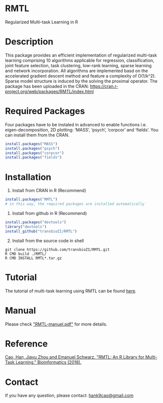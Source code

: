 # RMTL
Regularized Multi-task Learning in R

# Description 
This package provides an efficient implementation of regularized multi-task learning comprising 10 algorithms applicable for regression, classification, joint feature selection, task clustering, low-rank learning, sparse learning and network incorporation. All algorithms are implemented basd on the accelerated gradient descent method and feature a complexity of O(1/k^2). Sparse model structure is induced by the solving the proximal operator. The package has been uploaded in the CRAN: https://cran.r-project.org/web/packages/RMTL/index.html

# Required Packages
Four packages have to be instaled in advanced to enable functions i.e. eigen-decomposition, 2D plotting: ‘MASS’, ‘psych’, ‘corpcor’ and ‘fields’. You can install them from the CRAN.
```R
install.packages("MASS")
install.packages("psych")
install.packages("corpcor")
install.packages("fields")
```

# Installation

1) Install from CRAN in R (Recommend)
```R
install.packages("RMTL")
# in this way, the required packages are installed automatically
```

1) Install from github in R (Recommend)
```R
install.packages("devtools")
library("devtools")
install_github("transbioZI/RMTL")
```

2) Install from the source code in shell
```shell
git clone https://github.com/transbioZI/RMTL.git
R CMD build ./RMTL/
R CMD INSTALL RMTL*.tar.gz
```

# Tutorial
The tutorial of multi-task learning using RMTL can be found [here](https://cran.r-project.org/web/packages/RMTL/vignettes/rmtl.html).

# Manual
Please check ["RMTL-manuel.pdf"](https://github.com/transbioZI/RMTL/blob/master/RMTL-manual.pdf) for more details.

# Reference
[Cao, Han, Jiayu Zhou and Emanuel Schwarz. "RMTL: An R Library for Multi-Task Learning." Bioinformatics (2018).](https://doi.org/10.1093/bioinformatics/bty831)


# Contact
If you have any question, please contact: hank9cao@gmail.com
